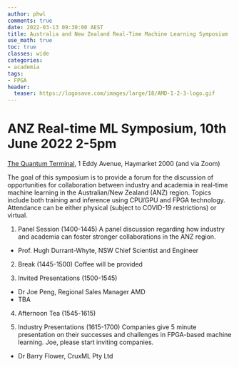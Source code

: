 ```yaml
---
author: phwl
comments: true
date: 2022-03-13 09:30:00 AEST
title: Australia and New Zealand Real-Time Machine Learning Symposium
use_math: true
toc: true
classes: wide
categories:
- academia
tags:
- FPGA
header:
  teaser: https://logosave.com/images/large/18/AMD-1-2-3-logo.gif
---
```


# ANZ Real-time ML Symposium, 10th June 2022 2-5pm
[The Quantum Terminal](https://thequantumterminal.com/#thelocation), 1 Eddy Avenue, Haymarket 2000 (and via Zoom)

The goal of this symposium is to provide a forum for the discussion of opportunities for collaboration between industry and academia in real-time machine learning in the Australian/New Zealand (ANZ) region. Topics include both training and inference using CPU/GPU and FPGA technology. Attendance can be either physical (subject to COVID-19 restrictions) or virtual.

1. Panel Session (1400-1445)
A panel discussion regarding how industry and academia can 
foster stronger collaborations in the ANZ region.
* Prof. Hugh Durrant-Whyte, NSW Chief Scientist and Engineer

2. Break (1445-1500)
Coffee will be provided

3. Invited Presentations (1500-1545)
* Dr Joe Peng, Regional Sales Manager AMD
* TBA

4. Afternoon Tea (1545-1615)

5. Industry Presentations (1615-1700)
Companies give 5 minute presentation on their successes and challenges in FPGA-based machine learning. Joe, please start inviting companies.
* Dr Barry Flower, CruxML Pty Ltd
